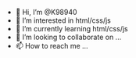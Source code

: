 - 👋 Hi, I’m @K98940
- 👀 I’m interested in html/css/js
- 🌱 I’m currently learning html/css/js
- 💞️ I’m looking to collaborate on ...
- 📫 How to reach me ...

<!---
K98940/K98940 is a ✨ special ✨ repository because its `README.md` (this file) appears on your GitHub profile.
You can click the Preview link to take a look at your changes.
--->
